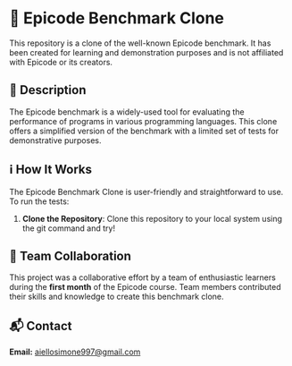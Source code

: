 # 🚀 Epicode Benchmark Clone

This repository is a clone of the well-known Epicode benchmark. It has been created for learning and demonstration purposes and is not affiliated with Epicode or its creators.

## 📜 Description

The Epicode benchmark is a widely-used tool for evaluating the performance of programs in various programming languages. This clone offers a simplified version of the benchmark with a limited set of tests for demonstrative purposes.

## ℹ️ How It Works

The Epicode Benchmark Clone is user-friendly and straightforward to use. To run the tests: <br>

1. **Clone the Repository**: Clone this repository to your local system using the git command and try!

## 🤝 Team Collaboration

This project was a collaborative effort by a team of enthusiastic learners during the **first month** of the Epicode course. Team members contributed their skills and knowledge to create this benchmark clone.

## 📬 Contact
**Email:** aiellosimone997@gmail.com

